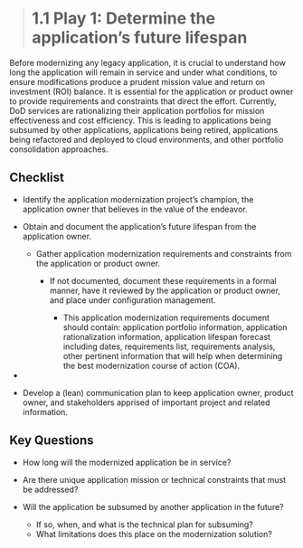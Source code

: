 > # **1.1**  Play 1: Determine the application’s future lifespan

Before modernizing any legacy application, it is crucial to understand how long the application will remain in service and under what conditions, to ensure modifications produce a prudent mission value and return on investment (ROI) balance.  It is essential for the application or product owner to provide requirements and constraints that direct the effort.  Currently, DoD services are rationalizing their application portfolios for mission effectiveness and cost efficiency.  This is leading to applications being subsumed by other applications, applications being retired, applications being refactored and deployed to cloud environments, and other portfolio consolidation approaches.

## Checklist

- Identify the application modernization project’s champion, the application owner that believes in the value of the endeavor.
- Obtain and document the application’s future lifespan from the application owner.

    - Gather application modernization requirements and constraints from the application or product owner.

        - If not documented, document these requirements in a formal manner, have it reviewed by the application or product owner, and place under configuration management.

            - This application modernization requirements document should contain: application portfolio information, application rationalization information, application lifespan forecast including dates, requirements list, requirements analysis, other pertinent information that will help when determining the best modernization course of action (COA).
- 
- Develop a (lean) communication plan to keep application owner, product owner, and stakeholders apprised of important project and related information.

## Key Questions
- How long will the modernized application be in service?
- Are there unique application mission or technical constraints that must be addressed?
- Will the application be subsumed by another application in the future?

    - If so, when, and what is the technical plan for subsuming?
    - What limitations does this place on the modernization solution?
